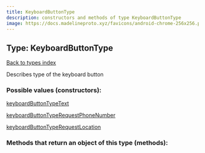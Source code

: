 ```yaml
---
title: KeyboardButtonType
description: constructors and methods of type KeyboardButtonType
image: https://docs.madelineproto.xyz/favicons/android-chrome-256x256.png
---
```

## Type: KeyboardButtonType  
[Back to types index](index.md)



Describes type of the keyboard button

### Possible values (constructors):

[keyboardButtonTypeText](../constructors/keyboardButtonTypeText.md)  

[keyboardButtonTypeRequestPhoneNumber](../constructors/keyboardButtonTypeRequestPhoneNumber.md)  

[keyboardButtonTypeRequestLocation](../constructors/keyboardButtonTypeRequestLocation.md)  



### Methods that return an object of this type (methods):



